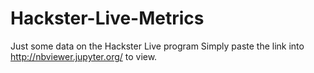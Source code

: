 # Hackster-Live-Metrics
Just some data on the Hackster Live program
Simply paste the link into http://nbviewer.jupyter.org/ to view.
